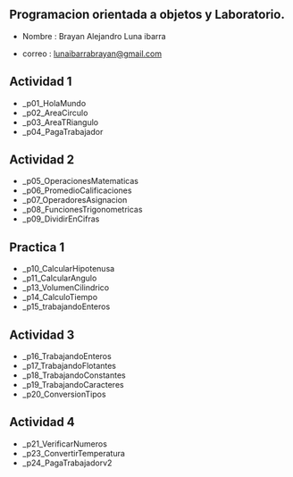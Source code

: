 ## Programacion orientada a objetos y Laboratorio.

- Nombre : Brayan Alejandro Luna ibarra 

- correo : lunaibarrabrayan@gmail.com

## Actividad 1

- _p01_HolaMundo 
- _p02_AreaCirculo
- _p03_AreaTRiangulo
- _p04_PagaTrabajador

## Actividad 2
- _p05_OperacionesMatematicas
- _p06_PromedioCalificaciones
- _p07_OperadoresAsignacion 
- _p08_FuncionesTrigonometricas
- _p09_DividirEnCifras
## Practica 1
- _p10_CalcularHipotenusa
- _p11_CalcularAngulo
- _p13_VolumenCilindrico
- _p14_CalculoTiempo
- _p15_trabajandoEnteros 
## Actividad 3
- _p16_TrabajandoEnteros 
- _p17_TrabajandoFlotantes
- _p18_TrabajandoConstantes
- _p19_TrabajandoCaracteres
- _p20_ConversionTipos
## Actividad 4
- _p21_VerificarNumeros
- _p23_ConvertirTemperatura
- _p24_PagaTrabajadorv2